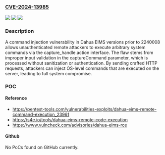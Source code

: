 ### [CVE-2024-13985](https://cve.mitre.org/cgi-bin/cvename.cgi?name=CVE-2024-13985)
![](https://img.shields.io/static/v1?label=Product&message=EIMS&color=blue)
![](https://img.shields.io/static/v1?label=Version&message=*%20&color=brightgreen)
![](https://img.shields.io/static/v1?label=Vulnerability&message=CWE-78%20Improper%20Neutralization%20of%20Special%20Elements%20used%20in%20an%20OS%20Command%20('OS%20Command%20Injection')&color=brightgreen)

### Description

A command injection vulnerability in Dahua EIMS versions prior to 2240008 allows unauthenticated remote attackers to execute arbitrary system commands via the capture_handle.action interface. The flaw stems from improper input validation in the captureCommand parameter, which is processed without sanitization or authentication. By sending crafted HTTP requests, attackers can inject OS-level commands that are executed on the server, leading to full system compromise.

### POC

#### Reference
- https://pentest-tools.com/vulnerabilities-exploits/dahua-eims-remote-command-execution_23961
- https://s4e.io/tools/dahua-eims-remote-code-execution
- https://www.vulncheck.com/advisories/dahua-eims-rce

#### Github
No PoCs found on GitHub currently.


